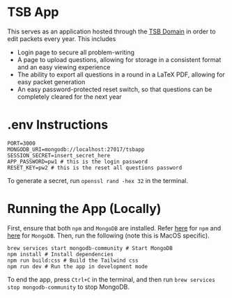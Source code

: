 # TSB App

This serves as an application hosted through the [TSB Domain](https://www.texassciencebowl.com/) in order to edit packets every year. This includes
- Login page to secure all problem-writing
- A page to upload questions, allowing for storage in a consistent format and an easy viewing experience
- The ability to export all questions in a round in a LaTeX PDF, allowing for easy packet generation
- An easy password-protected reset switch, so that questions can be completely cleared for the next year

# .env Instructions
```
PORT=3000
MONGODB_URI=mongodb://localhost:27017/tsbapp
SESSION_SECRET=insert_secret_here
APP_PASSWORD=pw1 # this is the login password
RESET_KEY=pw2 # this is the reset all questions password
```
To generate a secret, run `openssl rand -hex 32` in the terminal.

# Running the App (Locally)

First, ensure that both `npm` and `MongoDB` are installed. Refer [here](https://docs.npmjs.com/downloading-and-installing-node-js-and-npm) for `npm` and [here](https://www.mongodb.com/docs/manual/installation/) for `MongoDB`. Then, run the following (note this is MacOS specific).
```
brew services start mongodb-community # Start MongoDB
npm install # Install dependencies
npm run build:css # Build the Tailwind css
npm run dev # Run the app in development mode
```
To end the app, press `Ctrl+C` in the terminal, and then run `brew services stop mongodb-community` to stop MongoDB.